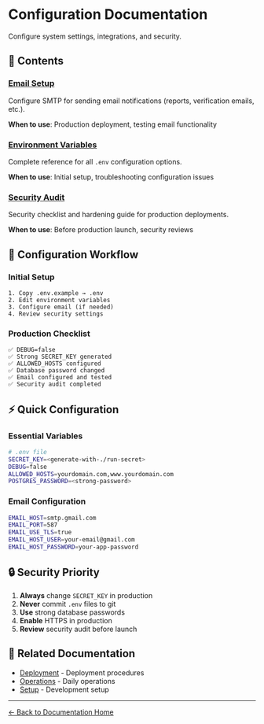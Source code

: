 # Configuration Documentation

Configure system settings, integrations, and security.

## 📑 Contents

### [Email Setup](./email-setup.md)
Configure SMTP for sending email notifications (reports, verification emails, etc.).

**When to use**: Production deployment, testing email functionality

### [Environment Variables](./environment-variables.md)
Complete reference for all `.env` configuration options.

**When to use**: Initial setup, troubleshooting configuration issues

### [Security Audit](./security-audit.md)
Security checklist and hardening guide for production deployments.

**When to use**: Before production launch, security reviews

## 🎯 Configuration Workflow

### Initial Setup
```
1. Copy .env.example → .env
2. Edit environment variables
3. Configure email (if needed)
4. Review security settings
```

### Production Checklist
```
✅ DEBUG=false
✅ Strong SECRET_KEY generated
✅ ALLOWED_HOSTS configured
✅ Database password changed
✅ Email configured and tested
✅ Security audit completed
```

## ⚡ Quick Configuration

### Essential Variables
```bash
# .env file
SECRET_KEY=<generate-with-./run-secret>
DEBUG=false
ALLOWED_HOSTS=yourdomain.com,www.yourdomain.com
POSTGRES_PASSWORD=<strong-password>
```

### Email Configuration
```bash
EMAIL_HOST=smtp.gmail.com
EMAIL_PORT=587
EMAIL_USE_TLS=true
EMAIL_HOST_USER=your-email@gmail.com
EMAIL_HOST_PASSWORD=your-app-password
```

## 🔒 Security Priority

1. **Always** change `SECRET_KEY` in production
2. **Never** commit `.env` files to git
3. **Use** strong database passwords
4. **Enable** HTTPS in production
5. **Review** security audit before launch

## 🔗 Related Documentation

- [Deployment](../deployment/) - Deployment procedures
- [Operations](../operations/) - Daily operations
- [Setup](../setup/) - Development setup

---

[← Back to Documentation Home](../README.md)
